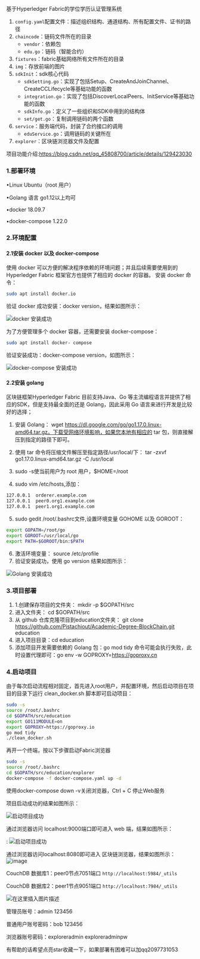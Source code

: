 基于Hyperledger Fabric的学位学历认证管理系统
1. `config.yaml`配置文件：描述组织结构、通道结构、所有配置文件、证书的路径
2. `chaincode`：链码文件所在的目录
	- `vendor`：依赖包
	- `edu.go`：链码（智能合约）
3. `fixtures`：fabric基础网络所有文件所在的目录
4. `img`：存放前端的图片
5. `sdkInit`：sdk核心代码
	- `sdkSetting.go`：实现了包括Setup、CreateAndJoinChannel、CreateCCLifecycle等基础功能的函数
	- `integration.go`：实现了包括DiscoverLocalPeers、InitService等基础功能的函数
	- `sdkInfo.go`：定义了一些组织和SDK中用到的结构体
	- `set/get.go`：复制调用链码的两个函数
6. `service`：服务端代码，封装了合约接口的调用
	- `eduService.go`：调用链码的关键所在
7. `explorer`：区块链浏览器文件及配置

项目功能介绍:https://blog.csdn.net/qq_45808700/article/details/129423030

### 1.部署环境

•Linux Ubuntu（root 用户）

•Golang 语言 go1.12以上均可

•docker 18.09.7

•docker-compose 1.22.0


### 2.环境配置

#### 2.1安装 docker 以及 docker-compose

使用 docker 可以方便的解决程序依赖的环境问题；并且后续需要使用到的 Hyperledger Fabric 框架官方也提供了相应的 docker 的容器。
安装 docker 命令：

```bash
sudo apt install docker.io
```

验证 docker 成功安装：docker version，结果如图所示：

![docker 安装成功](https://img-blog.csdnimg.cn/2747b94a14f34c9698d8d6a3bef4c100.png)

为了方便管理多个 docker 容器，还需要安装 docker-compose：
```bash
sudo apt install docker- compose
```
验证安装成功：docker-compose version，如图所示：



![docker-compose 安装成功](https://img-blog.csdnimg.cn/ffb878a022a949fe89d388a0ad8127ca.png)

#### 2.2安装 golang

区块链框架Hyperledger Fabric 目前支持Java、Go 等主流编程语言并提供了相应的SDK，但是支持最全面的还是 Golang，因此采用 Go 语言来进行开发是比较好的选择；

 1. 安装 Golang： wget  https://dl.google.com/go/go1.17.0.linux-amd64.tar.gz。下载受网络环境影响，如果您本地有相应的 tar 包，则直接解压到指定的路径下即可。

 3. 使用 tar 命令将压缩文件解压至指定路径/usr/local/下： tar -zxvf go1.17.0.linux-amd64.tar.gz -C /usr/local
 4. sudo -s使当前用户为 root 用户，$HOME=/root
 5. sudo vim /etc/hosts,添加：
 
```bash
127.0.0.1  orderer.example.com
127.0.0.1  peer0.org1.example.com
127.0.0.1  peer1.org1.example.com
```


 5. sudo gedit /root/.bashrc文件,设置环境变量 GOHOME 以及 GOROOT：  

```bash
export GOPATH=/root/go
export GOROOT=/usr/local/go
export PATH=$GOROOT/bin:$PATH
```

 6. 激活环境变量： source /etc/profile
 7. 验证安装成功，使用 go version 结果如图所示：

![Golang 安装成功](https://img-blog.csdnimg.cn/d449c551a6d449d7a640752149be939c.png)
### 3.项目部署

 1. 1.创建保存项目的文件夹： mkdir -p $GOPATH/src
 2. 进入文件夹： cd $GOPATH/src
 3. 从 github 仓库克隆项目到education文件夹： git clone https://github.com/Pistachiout/Academic-Degree-BlockChain.git education
 4. 进入项目目录：cd education
 5. 添加项目开发需要依赖的 Golang 包：go mod tidy
命令可能会执行失败，此时设置代理即可：go env -w GOPROXY=https://goproxy.cn


### 4.启动项目

由于每次启动流程相对固定，首先进入root用户，并配置环境，然后启动项目在项目的目录下运行 clean_docker.sh 脚本即可启动项目：

```bash
sudo -s
source /root/.bashrc
cd $GOPATH/src/education
export GO111MODULE=on
export GOPROXY=https://goproxy.io
go mod tidy
./clean_docker.sh
```
再开一个终端，按以下步骤启动Fabric浏览器
```bash
sudo -s
source /root/.bashrc
cd $GOPATH/src/education/explorer
docker-compose -f docker-compose.yaml up -d
```
使用docker-compose down -v关闭浏览器，Ctrl + C 停止Web服务

项目启动成功的结果如图所示：

![启动项目成功](https://img-blog.csdnimg.cn/7c55555eeed94d9bbacd18cd7d7bb05e.png)


通过浏览器访问 localhost:9000端口即可进入 web 端，结果如图所示：




: ![启动项目成功](https://img-blog.csdnimg.cn/c5a33dd311bd46c792da068a291b3839.png)

通过浏览器访问localhost:8080即可进入 区块链浏览器，结果如图所示：
![image](https://user-images.githubusercontent.com/63298680/231712067-d7cafefe-615c-495c-ba20-92827b10dfc2.png)

CouchDB 数据库1：peer0节点7051端口 `http://localhost:5984/_utils`

CouchDB 数据库2：peer1节点9051端口 `http://localhost:7984/_utils`

![在这里插入图片描述](https://img-blog.csdnimg.cn/22192eb759314993baeb3f72377343c5.png)

管理员账号：admin 123456

普通用户账号密码：bob 123456

浏览器账号密码：exploreradmin  exploreradminpw

有帮助的话希望点亮star收藏一下，如果部署有困难可以加qq2097731053
